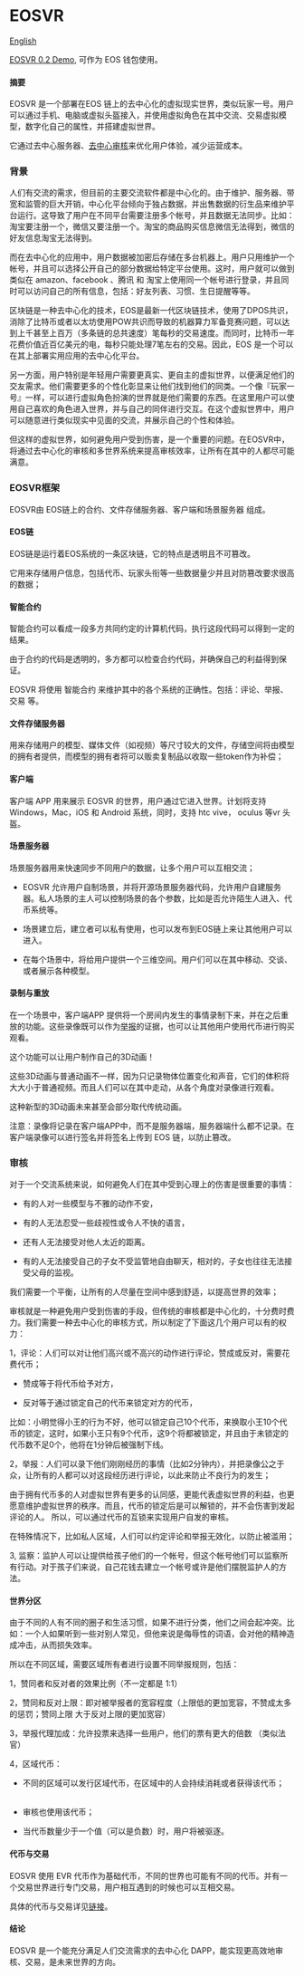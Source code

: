 # EOSVR

[English](README.md)

[EOSVR 0.2 Demo](https://github.com/EOSVR/EOSVR/blob/master/wallet-cn.md), 可作为 EOS 钱包使用。


#### 摘要

EOSVR 是一个部署在EOS 链上的去中心化的虚拟现实世界，类似玩家一号。用户可以通过手机、电脑或虚拟头盔接入，并使用虚拟角色在其中交流、交易虚拟模型，数字化自己的属性，并搭建虚拟世界。 

它通过去中心服务器、[去中心审核](README-cn.md#审核)来优化用户体验，减少运营成本。


### 背景 

人们有交流的需求，但目前的主要交流软件都是中心化的。由于维护、服务器、带宽和监管的巨大开销，中心化平台倾向于独占数据，并出售数据的衍生品来维护平台运行。这导致了用户在不同平台需要注册多个帐号，并且数据无法同步。比如：淘宝要注册一个，微信又要注册一个。淘宝的商品购买信息微信无法得到，微信的好友信息淘宝无法得到。

而在去中心化的应用中，用户数据被加密后存储在多台机器上。用户只用维护一个帐号，并且可以选择公开自己的部分数据给特定平台使用。这时，用户就可以做到类似在 amazon、facebook 、腾讯 和 淘宝上使用同一个帐号进行登录，并且同时可以访问自己的所有信息，包括：好友列表、习惯、生日提醒等等。 

区块链是一种去中心化的技术，EOS是最新一代区块链技术，使用了DPOS共识，消除了比特币或者以太坊使用POW共识而导致的机器算力军备竞赛问题，可以达到上千甚至上百万（多条链的总共速度）笔每秒的交易速度。而同时，比特币一年花费价值近百亿美元的电，每秒只能处理7笔左右的交易。因此，EOS 是一个可以在其上部署实用应用的去中心化平台。

另一方面，用户特别是年轻用户需要更真实、更自主的虚拟世界，以便满足他们的交友需求。他们需要更多的个性化彰显来让他们找到他们的同类。一个像『玩家一号』一样，可以进行虚拟角色扮演的世界就是他们需要的东西。在这里用户可以使用自己喜欢的角色进入世界，并与自己的同伴进行交互。在这个虚拟世界中，用户可以随意进行类似现实中见面的交流，并展示自己的个性和体验。 

但这样的虚拟世界，如何避免用户受到伤害，是一个重要的问题。在EOSVR中，将通过去中心化的审核和多世界系统来提高审核效率，让所有在其中的人都尽可能满意。


### EOSVR框架

EOSVR由 EOS链上的合约、文件存储服务器、客户端和场景服务器 组成。


#### EOS链

EOS链是运行着EOS系统的一条区块链，它的特点是透明且不可篡改。

它用来存储用户信息，包括代币、玩家头衔等一些数据量少并且对防篡改要求很高的数据；


#### 智能合约

智能合约可以看成一段多方共同约定的计算机代码，执行这段代码可以得到一定的结果。 

由于合约的代码是透明的，多方都可以检查合约代码，并确保自己的利益得到保证。 

EOSVR 将使用 智能合约 来维护其中的各个系统的正确性。包括：评论、举报、交易 等。


#### 文件存储服务器

用来存储用户的模型、媒体文件（如视频）等尺寸较大的文件，存储空间将由模型的拥有者提供，而模型的拥有者将可以贩卖复制品以收取一些token作为补偿；


#### 客户端

客户端 APP 用来展示 EOSVR 的世界，用户通过它进入世界。计划将支持 Windows，Mac，iOS 和 Android 系统，同时，支持 htc vive， oculus 等vr 头盔。 


#### 场景服务器

场景服务器用来快速同步不同用户的数据，让多个用户可以互相交流；

- EOSVR 允许用户自制场景，并将开源场景服务器代码，允许用户自建服务器。私人场景的主人可以控制场景的各个参数，比如是否允许陌生人进入、代币系统等。

- 场景建立后，建立者可以私有使用，也可以发布到EOS链上来让其他用户可以进入。

- 在每个场景中，将给用户提供一个三维空间。用户们可以在其中移动、交谈、或者展示各种模型。


#### 录制与重放

在一个场景中，客户端APP 提供将一个房间内发生的事情录制下来，并在之后重放的功能。这些录像既可以作为[举报](README-cn.md#审核)的证据，也可以让其他用户使用代币进行购买观看。

这个功能可以让用户制作自己的3D动画！

这些3D动画与普通动画不一样，因为只记录物体位置变化和声音，它们的体积将大大小于普通视频。而且人们可以在其中走动，从各个角度对录像进行观看。

这种新型的3D动画未来甚至会部分取代传统动画。


注意：录像将记录在客户端APP中，而不是服务器端，服务器端什么都不记录。在客户端录像可以进行签名并将签名上传到 EOS 链，以防止篡改。


### 审核

对于一个交流系统来说，如何避免人们在其中受到心理上的伤害是很重要的事情： 

- 有的人对一些模型与不雅的动作不安， 
  
- 有的人无法忍受一些歧视性或令人不快的语言， 

- 还有人无法接受对他人太近的距离。 
  
- 有的人无法接受自己的子女不受监管地自由聊天，相对的，子女也往往无法接受父母的监视。 
  

我们需要一个平衡，让所有的人尽量在空间中感到舒适，以提高世界的效率；

审核就是一种避免用户受到伤害的手段，但传统的审核都是中心化的，十分费时费力。我们需要一种去中心化的审核方式，所以制定了下面这几个用户可以有的权力： 

1，评论：人们可以对让他们高兴或不高兴的动作进行评论，赞成或反对，需要花费代币；

- 赞成等于将代币给予对方，

- 反对等于通过锁定自己的代币来锁定对方的代币，

比如：小明觉得小王的行为不好，他可以锁定自己10个代币，来换取小王10个代币的锁定，这时，如果小王只有9个代币，这9个将都被锁定，并且由于未锁定的代币数不足0个，他将在1分钟后被强制下线。 


2，举报：人们可以录下他们刚刚经历的事情（比如2分钟内），并把录像公之于众，让所有的人都可以对这段经历进行评论，以此来防止不良行为的发生；

由于拥有代币多的人对虚拟世界有更多的认同感，更能代表虚拟世界的利益，也更愿意维护虚拟世界的秩序。而且，代币的锁定后是可以解锁的，并不会伤害到发起评论的人。
所以，可以通过代币的互锁来实现用户自发的审核。

在特殊情况下，比如私人区域，人们可以约定评论和举报无效化，以防止被滥用； 


3, 监察：监护人可以让提供给孩子他们的一个帐号，但这个帐号他们可以监察所有行动。对于孩子们来说，自己花钱去建立一个帐号或许是他们摆脱监护人的方法。


#### 世界分区

由于不同的人有不同的圈子和生活习惯，如果不进行分类，他们之间会起冲突。比如：一个人如果听到一些对别人常见，但他来说是侮辱性的词语，会对他的精神造成冲击，从而损失效率。 

所以在不同区域，需要区域所有者进行设置不同举报规则，包括： 

1，赞同者和反对者的效果比例（不一定都是 1:1） 

2，赞同和反对上限：即对被举报者的宽容程度（上限低的更加宽容，不赞成太多的惩罚；赞同上限 大于反对上限的更加宽容） 

3，举报代理加成：允许投票来选择一些用户，他们的票有更大的倍数 （类似法官） 

4，区域代币： 
    
- 不同的区域可以发行区域代币，在区域中的人会持续消耗或者获得该代币； 
    
- 审核也使用该代币； 
    
- 当代币数量少于一个值（可以是负数）时，用户将被驱逐。 
    
    
#### 代币与交易

EOSVR 使用 EVR 代币作为基础代币，不同的世界也可能有不同的代币。并有一个交易世界进行专门交易，用户相互遇到的时候也可以互相交易。

具体的代币与交易详见[链接](evr-cn.md)。



#### 结论 

EOSVR 是一个能充分满足人们交流需求的去中心化 DAPP，能实现更高效地审核、交易，是未来世界的方向。

